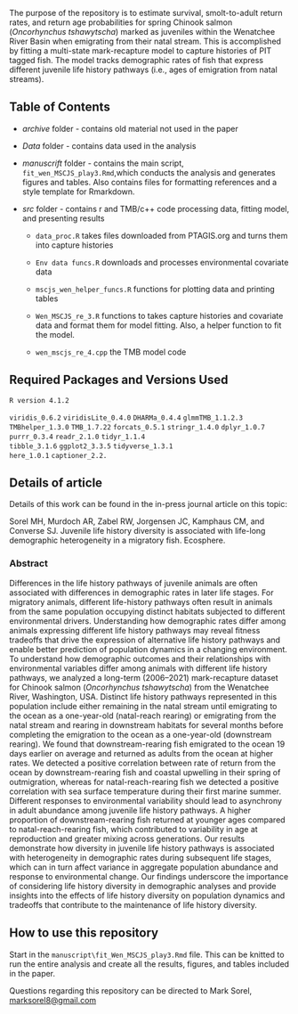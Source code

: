 The purpose of the repository is to estimate survival, smolt-to-adult return rates, and return age probabilities for spring Chinook salmon (*Oncorhynchus tshawytscha*) marked as juveniles within the Wenatchee River Basin when emigrating from their natal stream. This is accomplished by fitting a multi-state mark-recapture model to capture histories of PIT tagged fish. The model tracks demographic rates of fish that express different juvenile life history pathways (i.e., ages of emigration from natal streams).

## Table of Contents

-   *archive* folder - contains old material not used in the paper

-   *Data* folder - contains data used in the analysis

-   *manuscrift* folder - contains the main script, `fit_wen_MSCJS_play3.Rmd`,which conducts the analysis and generates figures and tables. Also contains files for formatting references and a style template for Rmarkdown.

-   *src* folder - contains r and TMB/c++ code processing data, fitting model, and presenting results

    -   `data_proc.R` takes files downloaded from PTAGIS.org and turns them into capture histories

    -   `Env data funcs.R` downloads and processes environmental covariate data

    -   `mscjs_wen_helper_funcs.R` functions for plotting data and printing tables

    -   `Wen_MSCJS_re_3.R` functions to takes capture histories and covariate data and format them for model fitting. Also, a helper function to fit the model.

    -   `wen_mscjs_re_4.cpp` the TMB model code

## Required Packages and Versions Used

`R version 4.1.2`

`viridis_0.6.2` `viridisLite_0.4.0` `DHARMa_0.4.4` `glmmTMB_1.1.2.3` `TMBhelper_1.3.0` `TMB_1.7.22` `forcats_0.5.1` `stringr_1.4.0` `dplyr_1.0.7`  
`purrr_0.3.4` `readr_2.1.0` `tidyr_1.1.4`  
`tibble_3.1.6` `ggplot2_3.3.5` `tidyverse_1.3.1`  
`here_1.0.1` `captioner_2.2.`

## Details of article

Details of this work can be found in the in-press journal article on this topic:

Sorel MH, Murdoch AR, Zabel RW, Jorgensen JC, Kamphaus CM, and Converse SJ. Juvenile life history diversity is associated with life-long demographic heterogeneity in a migratory fish. Ecosphere.

### Abstract

Differences in the life history pathways of juvenile animals are often associated with differences in demographic rates in later life stages. For migratory animals, different life-history pathways often result in animals from the same population occupying distinct habitats subjected to different environmental drivers. Understanding how demographic rates differ among animals expressing different life history pathways may reveal fitness tradeoffs that drive the expression of alternative life history pathways and enable better prediction of population dynamics in a changing environment. To understand how demographic outcomes and their relationships with environmental variables differ among animals with different life history pathways, we analyzed a long-term (2006–2021) mark-recapture dataset for Chinook salmon (*Oncorhynchus tshawytscha*) from the Wenatchee River, Washington, USA. Distinct life history pathways represented in this population include either remaining in the natal stream until emigrating to the ocean as a one-year-old (natal-reach rearing) or emigrating from the natal stream and rearing in downstream habitats for several months before completing the emigration to the ocean as a one-year-old (downstream rearing). We found that downstream-rearing fish emigrated to the ocean 19 days earlier on average and returned as adults from the ocean at higher rates. We detected a positive correlation between rate of return from the ocean by downstream-rearing fish and coastal upwelling in their spring of outmigration, whereas for natal-reach-rearing fish we detected a positive correlation with sea surface temperature during their first marine summer. Different responses to environmental variability should lead to asynchrony in adult abundance among juvenile life history pathways. A higher proportion of downstream-rearing fish returned at younger ages compared to natal-reach-rearing fish, which contributed to variability in age at reproduction and greater mixing across generations. Our results demonstrate how diversity in juvenile life history pathways is associated with heterogeneity in demographic rates during subsequent life stages, which can in turn affect variance in aggregate population abundance and response to environmental change. Our findings underscore the importance of considering life history diversity in demographic analyses and provide insights into the effects of life history diversity on population dynamics and tradeoffs that contribute to the maintenance of life history diversity.

## How to use this repository

Start in the `manuscript\fit_Wen_MSCJS_play3.Rmd` file. This can be knitted to run the entire analysis and create all the results, figures, and tables included in the paper.

Questions regarding this repository can be directed to Mark Sorel, [marksorel8\@gmail.com](mailto:marksorel8@gmail.com)
